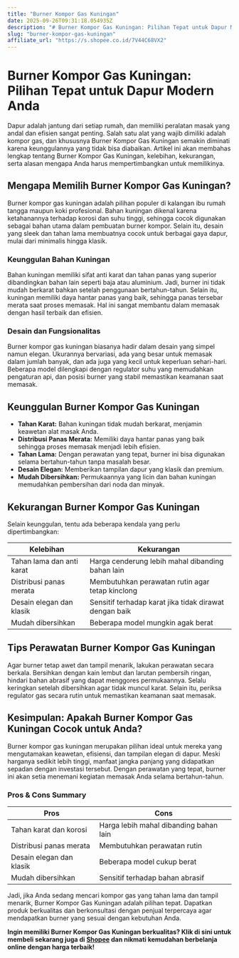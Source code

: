 ```yaml
---
title: "Burner Kompor Gas Kuningan"
date: 2025-09-26T09:31:18.054935Z
description: "# Burner Kompor Gas Kuningan: Pilihan Tepat untuk Dapur Modern Anda..."
slug: "burner-kompor-gas-kuningan"
affiliate_url: "https://s.shopee.co.id/7V44C68VX2"
---
```

# Burner Kompor Gas Kuningan: Pilihan Tepat untuk Dapur Modern Anda

Dapur adalah jantung dari setiap rumah, dan memiliki peralatan masak yang andal dan efisien sangat penting. Salah satu alat yang wajib dimiliki adalah kompor gas, dan khususnya Burner Kompor Gas Kuningan semakin diminati karena keunggulannya yang tidak bisa diabaikan. Artikel ini akan membahas lengkap tentang Burner Kompor Gas Kuningan, kelebihan, kekurangan, serta alasan mengapa Anda harus mempertimbangkan untuk memilikinya.

## Mengapa Memilih Burner Kompor Gas Kuningan?

Burner kompor gas kuningan adalah pilihan populer di kalangan ibu rumah tangga maupun koki profesional. Bahan kuningan dikenal karena ketahanannya terhadap korosi dan suhu tinggi, sehingga cocok digunakan sebagai bahan utama dalam pembuatan burner kompor. Selain itu, desain yang sleek dan tahan lama membuatnya cocok untuk berbagai gaya dapur, mulai dari minimalis hingga klasik.

### Keunggulan Bahan Kuningan

Bahan kuningan memiliki sifat anti karat dan tahan panas yang superior dibandingkan bahan lain seperti baja atau aluminium. Jadi, burner ini tidak mudah berkarat bahkan setelah penggunaan bertahun-tahun. Selain itu, kuningan memiliki daya hantar panas yang baik, sehingga panas tersebar merata saat proses memasak. Hal ini sangat membantu dalam memasak dengan hasil terbaik dan efisien.

### Desain dan Fungsionalitas

Burner kompor gas kuningan biasanya hadir dalam desain yang simpel namun elegan. Ukurannya bervariasi, ada yang besar untuk memasak dalam jumlah banyak, dan ada juga yang kecil untuk keperluan sehari-hari. Beberapa model dilengkapi dengan regulator suhu yang memudahkan pengaturan api, dan posisi burner yang stabil memastikan keamanan saat memasak.

## Keunggulan Burner Kompor Gas Kuningan

- **Tahan Karat:** Bahan kuningan tidak mudah berkarat, menjamin keawetan alat masak Anda.
- **Distribusi Panas Merata:** Memiliki daya hantar panas yang baik sehingga proses memasak menjadi lebih efisien.
- **Tahan Lama:** Dengan perawatan yang tepat, burner ini bisa digunakan selama bertahun-tahun tanpa masalah besar.
- **Desain Elegan:** Memberikan tampilan dapur yang klasik dan premium.
- **Mudah Dibersihkan:** Permukaannya yang licin dan bahan kuningan memudahkan pembersihan dari noda dan minyak.

## Kekurangan Burner Kompor Gas Kuningan

Selain keunggulan, tentu ada beberapa kendala yang perlu dipertimbangkan:

| Kelebihan | Kekurangan |
| --- | --- |
| Tahan lama dan anti karat | Harga cenderung lebih mahal dibanding bahan lain |
| Distribusi panas merata | Membutuhkan perawatan rutin agar tetap kinclong |
| Desain elegan dan klasik | Sensitif terhadap karat jika tidak dirawat dengan baik |
| Mudah dibersihkan | Beberapa model mungkin agak berat |

## Tips Perawatan Burner Kompor Gas Kuningan

Agar burner tetap awet dan tampil menarik, lakukan perawatan secara berkala. Bersihkan dengan kain lembut dan larutan pembersih ringan, hindari bahan abrasif yang dapat menggores permukaannya. Selalu keringkan setelah dibersihkan agar tidak muncul karat. Selain itu, periksa regulator gas secara rutin untuk memastikan keamanan saat memasak.

## Kesimpulan: Apakah Burner Kompor Gas Kuningan Cocok untuk Anda?

Burner kompor gas kuningan merupakan pilihan ideal untuk mereka yang mengutamakan keawetan, efisiensi, dan tampilan elegan di dapur. Meski harganya sedikit lebih tinggi, manfaat jangka panjang yang didapatkan sepadan dengan investasi tersebut. Dengan perawatan yang tepat, burner ini akan setia menemani kegiatan memasak Anda selama bertahun-tahun.

### Pros & Cons Summary

| Pros | Cons |
| --- | --- |
| Tahan karat dan korosi | Harga lebih mahal dibanding bahan lain |
| Distribusi panas merata | Membutuhkan perawatan rutin |
| Desain elegan dan klasik | Beberapa model cukup berat |
| Mudah dibersihkan | Sensitif terhadap bahan abrasif |

Jadi, jika Anda sedang mencari kompor gas yang tahan lama dan tampil menarik, Burner Kompor Gas Kuningan adalah pilihan tepat. Dapatkan produk berkualitas dan berkonsultasi dengan penjual terpercaya agar mendapatkan burner yang sesuai dengan kebutuhan Anda.

**Ingin memiliki Burner Kompor Gas Kuningan berkualitas? Klik di sini untuk membeli sekarang juga di [Shopee](https://s.shopee.co.id/7V44C68VX2) dan nikmati kemudahan berbelanja online dengan harga terbaik!**